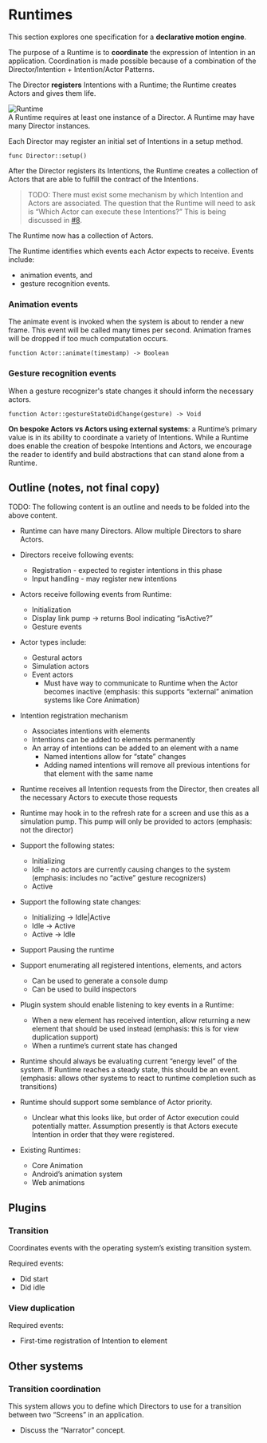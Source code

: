 # Runtimes

This section explores one specification for a **declarative motion engine**.

The purpose of a Runtime is to **coordinate** the expression of Intention in an application. Coordination is made possible because of a combination of the Director/Intention + Intention/Actor Patterns.

The Director **registers** Intentions with a Runtime; the Runtime creates Actors and gives them life.

![Runtime](../_assets/RuntimeDiagram.png)  
A Runtime requires at least one instance of a Director. A Runtime may have many Director instances.

Each Director may register an initial set of Intentions in a setup method.

    func Director::setup()

After the Director registers its Intentions, the Runtime creates a collection of Actors that are able to fulfill the contract of the Intentions.

> TODO: There must exist some mechanism by which Intention and Actors are associated. The question that the Runtime will need to ask is “Which Actor can execute these Intentions?” This is being discussed in [#8](https://www.gitbook.com/book/material-motion/material-motion-starmap/discussions/8).

The Runtime now has a collection of Actors.

The Runtime identifies which events each Actor expects to receive. Events include:

- animation events, and
- gesture recognition events.

### Animation events

The animate event is invoked when the system is about to render a new frame. This event will be called many times per second. Animation frames will be dropped if too much computation occurs.

    function Actor::animate(timestamp) -> Boolean

### Gesture recognition events

When a gesture recognizer's state changes it should inform the necessary actors.

    function Actor::gestureStateDidChange(gesture) -> Void

**On bespoke Actors vs Actors using external systems**: a Runtime’s primary value is in its ability to coordinate a variety of Intentions. While a Runtime does enable the creation of bespoke Intentions and Actors, we encourage the reader to identify and build abstractions that can stand alone from a Runtime.

## Outline (notes, not final copy)

TODO: The following content is an outline and needs to be folded into the above content.

- Runtime can have many Directors. Allow multiple Directors to share Actors. 
- Directors receive following events: 
    - Registration - expected to register intentions in this phase 
    - Input handling - may register new intentions 
- Actors receive following events from Runtime: 
    - Initialization 
    - Display link pump -&gt; returns Bool indicating “isActive?” 
    - Gesture events 
- Actor types include: 
    - Gestural actors 
    - Simulation actors 
    - Event actors 
        - Must have way to communicate to Runtime when the Actor becomes inactive (emphasis: this supports “external” animation systems like Core Animation) 

- Intention registration mechanism 
    - Associates intentions with elements 
    - Intentions can be added to elements permanently 
    - An array of intentions can be added to an element with a name 
        - Named intentions allow for “state” changes 
        - Adding named intentions will remove all previous intentions for that element with the same name 

- Runtime receives all Intention requests from the Director, then creates all the necessary Actors to execute those requests 
- Runtime may hook in to the refresh rate for a screen and use this as a simulation pump. This pump will only be provided to actors (emphasis: not the director) 
- Support the following states: 
    - Initializing 
    - Idle - no actors are currently causing changes to the system (emphasis: includes no “active” gesture recognizers) 
    - Active 

- Support the following state changes: 
    - Initializing -&gt; Idle|Active 
    - Idle -&gt; Active 
    - Active -&gt; Idle 

- Support Pausing the runtime 
- Support enumerating all registered intentions, elements, and actors 
    - Can be used to generate a console dump 
    - Can be used to build inspectors 

- Plugin system should enable listening to key events in a Runtime: 
    - When a new element has received intention, allow returning a new element that should be used instead (emphasis: this is for view duplication support) 
    - When a runtime’s current state has changed 

- Runtime should always be evaluating current “energy level” of the system. If Runtime reaches a steady state, this should be an event. (emphasis: allows other systems to react to runtime completion such as transitions) 
- Runtime should support some semblance of Actor priority. 
    - Unclear what this looks like, but order of Actor execution could potentially matter. Assumption presently is that Actors execute Intention in order that they were registered. 

- Existing Runtimes: 
    - Core Animation 
    - Android’s animation system 
    - Web animations

## Plugins

### Transition

Coordinates events with the operating system’s existing transition system.

Required events:

- Did start 
- Did idle 

### View duplication

Required events:

- First-time registration of Intention to element 

## Other systems

### Transition coordination

This system allows you to define which Directors to use for a transition between two “Screens” in an application.

- Discuss the “Narrator” concept.

